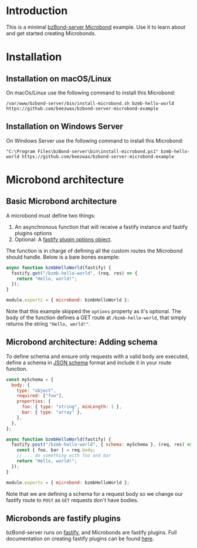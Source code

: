 # Introduction

This is a minimal [bzBond-server Microbond](https://github.com/beezwax/bzBond/tree/main/packages/bzBond-server#microbonds) example. Use it to learn about and get started creating Microbonds.

# Installation

## Installation on macOS/Linux

On macOs/Linux use the following command to install this Microbond:

`/var/www/bzbond-server/bin/install-microbond.sh bzmb-hello-world https://github.com/beezwax/bzbond-server-microbond-example`

## Installation on Windows Server

On Windows Server use the following command to install this Microbond:

`"C:\Program Files\bzBond-server\bin\install-microbond.ps1" bzmb-hello-world https://github.com/beezwax/bzbond-server-microbond-example`

# Microbond architecture

## Basic Microbond architecture

A microbond must define two things:

1. An asynchronous function that will receive a fastify instance and fastify plugins options
1. Optional: A [fastify plugin options object](https://www.fastify.io/docs/latest/Reference/Plugins/#plugin-options).

The function is in charge of defining all the custom routes the Microbond should handle. Below is a bare bones example:

```javascript
async function bzmbHelloWorld(fastify) {
  fastify.get("/bzmb-hello-world", (req, res) => {
    return "Hello, world!";
  });
}

module.exports = { microbond: bzmbHelloWorld };
```

Note that this example skipped the `options` property as it's optional. The body of the function defines a GET route at `/bzmb-hello-world`, that simply returns the string `"Hello, world!"`.

## Microbond architecture: Adding schema

To define schema and ensure only requests with a valid body are executed, define a schema in [JSON schema](https://json-schema.org/) format and include it in your route function.

```javascript
const mySchema = {
  body: {
    type: "object",
    required: ["foo"],
    properties: {
      foo: { type: "string", minLength: 1 },
      bar: { type: "array" },
    },
  },
};

async function bzmbHelloWorld(fastify) {
  fastify.post("/bzmb-hello-world", { schema: mySchema }, (req, res) => {
    const { foo, bar } = req.body;
    // ... do something with foo and bar
    return "Hello, world!";
  });
}

module.exports = { microbond: bzmbHelloWorld };
```
Note that we are defining a schema for a request body so we change our fastify route to `POST` as `GET` requests don't have bodies. 

## Microbonds are fastify plugins

bzBond-server runs on [fastify](https://www.fastify.io/), and Microbonds are fastify plugins. Full documentation on creating fastify plugins can be found [here](https://www.fastify.io/docs/latest/Guides/Getting-Started/#your-first-plugin).